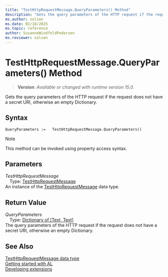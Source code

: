 ```yaml
---
title: "TestHttpRequestMessage.QueryParameters() Method"
description: "Gets the query parameters of the HTTP request if the request does not have a secret URI, otherwise an empty Dictionary."
ms.author: solsen
ms.date: 02/18/2025
ms.topic: reference
author: SusanneWindfeldPedersen
ms.reviewer: solsen
---
```

[//]: # (START>DO_NOT_EDIT)
[//]: # (IMPORTANT:Do not edit any of the content between here and the END>DO_NOT_EDIT.)
[//]: # (Any modifications should be made in the .xml files in the ModernDev repo.)
# TestHttpRequestMessage.QueryParameters() Method
> **Version**: _Available or changed with runtime version 15.0._

Gets the query parameters of the HTTP request if the request does not have a secret URI, otherwise an empty Dictionary.


## Syntax
```AL
QueryParameters :=   TestHttpRequestMessage.QueryParameters()
```
> [!NOTE]
> This method can be invoked using property access syntax.
## Parameters
*TestHttpRequestMessage*  
&emsp;Type: [TestHttpRequestMessage](testhttprequestmessage-data-type.md)  
An instance of the [TestHttpRequestMessage](testhttprequestmessage-data-type.md) data type.  

## Return Value
*QueryParameters*  
&emsp;Type: [Dictionary of [Text, Text]](../dictionary/dictionary-data-type.md)  
The query parameters of the HTTP request if the request does not have a secret URI, otherwise an empty Dictionary.


[//]: # (IMPORTANT: END>DO_NOT_EDIT)
## See Also
[TestHttpRequestMessage data type](testhttprequestmessage-data-type.md)  
[Getting started with AL](../../devenv-get-started.md)  
[Developing extensions](../../devenv-dev-overview.md)